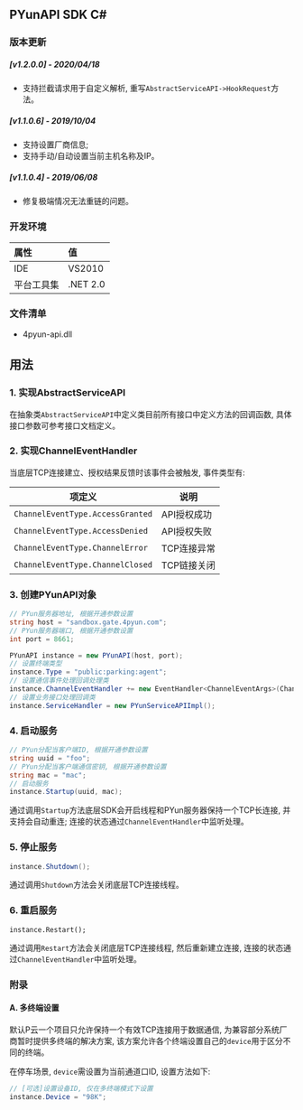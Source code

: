 PYunAPI SDK C#
---



### 版本更新

##### [v1.2.0.0] - 2020/04/18

- 支持拦截请求用于自定义解析, 重写`AbstractServiceAPI->HookRequest`方法。

##### [v1.1.0.6] - 2019/10/04

- 支持设置厂商信息;
- 支持手动/自动设置当前主机名称及IP。

##### [v1.1.0.4] - 2019/06/08

- 修复极端情况无法重链的问题。



### 开发环境

| 属性    | 值        |
|:----- |:-------- |
| IDE   | VS2010   |
| 平台工具集 | .NET 2.0 |

### 文件清单

* 4pyun-api.dll

## 用法

### 1. 实现AbstractServiceAPI

在抽象类`AbstractServiceAPI`中定义类目前所有接口中定义方法的回调函数, 具体接口参数可参考接口文档定义。

### 2. 实现ChannelEventHandler

当底层TCP连接建立、授权结果反馈时该事件会被触发, 事件类型有:

| 项定义                              | 说明      |
| -------------------------------- | ------- |
| `ChannelEventType.AccessGranted` | API授权成功 |
| `ChannelEventType.AccessDenied`  | API授权失败 |
| `ChannelEventType.ChannelError`  | TCP连接异常 |
| `ChannelEventType.ChannelClosed` | TCP链接关闭 |

### 3. 创建PYunAPI对象

```csharp
// PYun服务器地址, 根据开通参数设置
string host = "sandbox.gate.4pyun.com";
// PYun服务器端口, 根据开通参数设置
int port = 8661;

PYunAPI instance = new PYunAPI(host, port);
// 设置终端类型
instance.Type = "public:parking:agent";
// 设置通信事件处理回调处理类
instance.ChannelEventHandler += new EventHandler<ChannelEventArgs>(ChannelEventHandler);
// 设置业务接口处理回调类
instance.ServiceHandler = new PYunServiceAPIImpl();
```

### 4. 启动服务

```csharp
// PYun分配当客户端ID, 根据开通参数设置
string uuid = "foo";
// PYun分配当客户端通信密钥, 根据开通参数设置
string mac = "mac";
// 启动服务
instance.Startup(uuid, mac);
```

通过调用`Startup`方法底层SDK会开启线程和PYun服务器保持一个TCP长连接, 并支持会自动重连; 连接的状态通过`ChannelEventHandler`中监听处理。

### 5. 停止服务

```csharp
instance.Shutdown();
```

通过调用`Shutdown`方法会关闭底层TCP连接线程。

### 6. 重启服务

```
instance.Restart();
```

通过调用`Restart`方法会关闭底层TCP连接线程, 然后重新建立连接, 连接的状态通过`ChannelEventHandler`中监听处理。

### 附录

#### A. 多终端设置

默认P云一个项目只允许保持一个有效TCP连接用于数据通信, 为兼容部分系统厂商暂时提供多终端的解决方案, 该方案允许各个终端设置自己的`device`用于区分不同的终端。

在停车场景, `device`需设置为当前通道口ID, 设置方法如下:

```csharp
// [可选]设置设备ID, 仅在多终端模式下设置
instance.Device = "98K";
```
